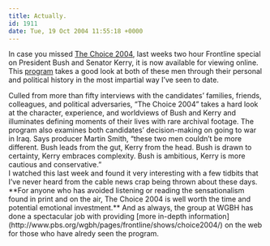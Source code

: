 ```yaml
---
title: Actually.
id: 1911
date: Tue, 19 Oct 2004 11:55:18 +0000
---
```


In case you missed [The Choice 2004](http://www.pbs.org/wgbh/pages/frontline/shows/choice2004/view/), last weeks two hour Frontline special on President Bush and Senator Kerry, it is now available for viewing online. This [program](http://www.pbs.org/wgbh/pages/frontline/shows/choice2004/etc/synopsis.html) takes a good look at both of these men through their personal and political history in the most impartial way I’ve seen to date.

<div class="quote">Culled from more than fifty interviews with the candidates’ families, friends, colleagues, and political adversaries, “The Choice 2004” takes a hard look at the character, experience, and worldviews of Bush and Kerry and illuminates defining moments of their lives with rare archival footage. The program also examines both candidates’ decision-making on going to war in Iraq.  
 Says producer Martin Smith, “these two men couldn’t be more different. Bush leads from the gut, Kerry from the head. Bush is drawn to certainty, Kerry embraces complexity. Bush is ambitious, Kerry is more cautious and conservative.”</div>I watched this last week and found it very interesting with a few tidbits that I’ve never heard from the cable news crap being thrown about these days. **For anyone who has avoided listening or reading the sensationalism found in print and on the air, The Choice 2004 is well worth the time and potential emotional investment.**  
 And as always, the group at <span class="caps">WGBH</span> has done a spectacular job with providing [more in-depth information](http://www.pbs.org/wgbh/pages/frontline/shows/choice2004/) on the web for those who have alredy seen the program.


